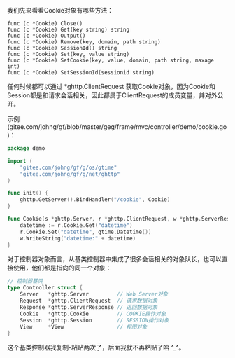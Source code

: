 我们先来看看Cookie对象有哪些方法：

    func (c *Cookie) Close()
    func (c *Cookie) Get(key string) string
    func (c *Cookie) Output()
    func (c *Cookie) Remove(key, domain, path string)
    func (c *Cookie) SessionId() string
    func (c *Cookie) Set(key, value string)
    func (c *Cookie) SetCookie(key, value, domain, path string, maxage int)
    func (c *Cookie) SetSessionId(sessionid string)
    
任何时候都可以通过 *ghttp.ClientRequest 获取Cookie对象，因为Cookie和Session都是和请求会话相关，因此都属于ClientRequest的成员变量，并对外公开。



示例(gitee.com/johng/gf/blob/master/geg/frame/mvc/controller/demo/cookie.go)：
```go
package demo

import (
    "gitee.com/johng/gf/g/os/gtime"
    "gitee.com/johng/gf/g/net/ghttp"
)

func init() {
    ghttp.GetServer().BindHandler("/cookie", Cookie)
}

func Cookie(s *ghttp.Server, r *ghttp.ClientRequest, w *ghttp.ServerResponse) {
    datetime := r.Cookie.Get("datetime")
    r.Cookie.Set("datetime", gtime.Datetime())
    w.WriteString("datetime:" + datetime)
}
```

对于控制器对象而言，从基类控制器中集成了很多会话相关的对象队长，也可以直接使用，他们都是指向的同一个对象：
```go
// 控制器基类
type Controller struct {
    Server   *ghttp.Server         // Web Server对象
    Request  *ghttp.ClientRequest  // 请求数据对象
    Response *ghttp.ServerResponse // 返回数据对象
    Cookie   *ghttp.Cookie         // COOKIE操作对象
    Session  *ghttp.Session        // SESSION操作对象
    View     *View                 // 视图对象
}
```

这个基类控制器我复制-粘贴两次了，后面我就不再粘贴了哈 ^_^。